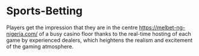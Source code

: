 # Sports-Betting
Players get the impression that they are in the centre https://melbet-ng-nigeria.com/ of a busy casino floor thanks to the real-time hosting of each game by experienced dealers, which heightens the realism and excitement of the gaming atmosphere.
